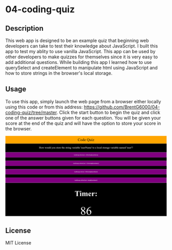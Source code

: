 # 04-coding-quiz

## Description

This web app is designed to be an example quiz that beginning web developers can take to test their knowledge about JavaScript. I built this app to test my ablity to use vanilla JavaScript.
This app can be used by other developers to make quizzes for themselves since it is very easy to add additional questions. While building this app I learned how to use querySelect and createElement to manipulate html using JavaScript and how to store strings in the browser's local storage.


## Usage

To use this app, simply launch the web page from a browser either locally using this code or from this address: https://github.com/BrentG6000/04-coding-quiz/tree/master.
Click the start button to begin the quiz and click one of the answer buttons given for each question. You will be given your score at the end of the quiz and
will have the option to store your score in the browser.
 

![alt screenshot](/assests/images/screenshot.png)


## License

MIT License